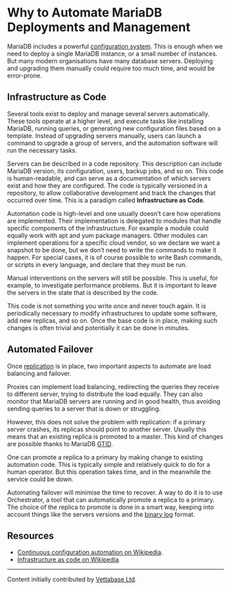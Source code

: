 # Why to Automate MariaDB Deployments and Management

MariaDB includes a powerful [configuration system](/mariadb-administration/getting-installing-and-upgrading-mariadb/configuring-mariadb-with-option-files/). This is enough when we need to deploy a single MariaDB instance, or a small number of instances. But many modern organisations have many database servers. Deploying and upgrading them manually could require too much time, and would be error-prone.

## Infrastructure as Code

Several tools exist to deploy and manage several servers automatically. These tools operate at a higher level, and execute tasks like installing MariaDB, running queries, or generating new configuration files based on a template. Instead of upgrading servers manually, users can launch a command to upgrade a group of servers, and the automation software will run the necessary tasks.

Servers can be described in a code repository. This description can include MariaDB version, its configuration, users, backup jobs, and so on. This code is human-readable, and can serve as a documentation of which servers exist and how they are configured. The code is typically versioned in a repository, to allow collaborative development and track the changes that occurred over time. This is a paradigm called <strong>Infrastructure as Code</strong>.

Automation code is high-level and one usually doesn’t care how operations are implemented. Their implementation is delegated to modules that handle specific components of the infrastructure. For example a module could equally work with apt and yum package managers. Other modules can implement operations for a specific cloud vendor, so we declare we want a snapshot to be done, but we don’t need to write the commands to make it happen. For special cases, it is of course possible to write Bash commands, or scripts in every language, and declare that they must be run.

Manual interventions on the servers will still be possible. This is useful, for example, to investigate performance problems. But it is important to leave the servers in the state that is described by the code.

This code is not something you write once and never touch again. It is periodically necessary to modify infrastructures to update some software, add new replicas, and so on. Once the base code is in place, making such changes is often trivial and potentially it can be done in minutes.

## Automated Failover

Once [replication](/replication/standard-replication/) is in place, two important aspects to automate are load balancing and failover.

Proxies can implement load balancing, redirecting the queries they receive to different server, trying to distribute the load equally. They can also monitor that MariaDB servers are running and in good health, thus avoiding sending queries to a server that is down or struggling.

However, this does not solve the problem with replication: if a primary server crashes, its replicas should point to another server. Usually this means that an existing replica is promoted to a master. This kind of changes are possible thanks to MariaDB [GTID](/replication/standard-replication/gtid/).

One can promote a replica to a primary by making change to existing automation code. This is typically simple and relatively quick to do for a human operator. But this operation takes time, and in the meanwhile the service could be down.

Automating failover will minimise the time to recover. A way to do it is to use Orchestrator, a tool that can automatically promote a replica to a primary. The choice of the replica to promote is done in a smart way, keeping into account things like the servers versions and the [binary log](/mariadb-administration/server-monitoring-logs/binary-log/) format.

## Resources

- [Continuous configuration automation on Wikipedia](https://en.wikipedia.org/wiki/Continuous_configuration_automation).
- [Infrastructure as code on Wikipedia](https://en.wikipedia.org/wiki/Infrastructure_as_code).

---

Content initially contributed by [Vettabase Ltd](https://vettabase.com/).